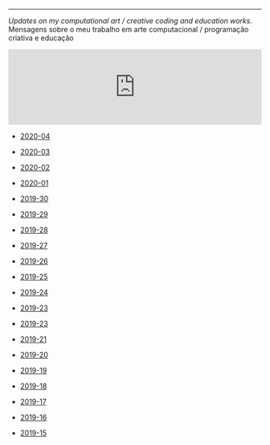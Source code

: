 ---

*Updates on my computational art / creative coding and education works.*
Mensagens sobre o meu trabalho em arte computacional / programação criativa e educação 

<iframe class="mj-w-res-iframe" frameborder="0" scrolling="no" marginheight="0" marginwidth="0" src="https://app.mailjet.com/widget/iframe/4cee/i7Q" width="100%"></iframe>

<script type="text/javascript" src="https://app.mailjet.com/statics/js/iframeResizer.min.js"></script>

- [2020-04](https://abav.lugaralgum.com/sketch-mail/2020-04)

- [2020-03](https://abav.lugaralgum.com/sketch-mail/2020-03)

- [2020-02](https://abav.lugaralgum.com/sketch-mail/2020-02)

- [2020-01](https://abav.lugaralgum.com/sketch-mail/2020-01)

- [2019-30](https://abav.lugaralgum.com/sketch-mail/2019-30)

- [2019-29](https://abav.lugaralgum.com/sketch-mail/2019-29)

- [2019-28](https://abav.lugaralgum.com/sketch-mail/2019-28)

- [2019-27](https://abav.lugaralgum.com/sketch-mail/2019-27)

- [2019-26](https://abav.lugaralgum.com/sketch-mail/2019-26)

- [2019-25](https://abav.lugaralgum.com/sketch-mail/2019-25)

- [2019-24](https://abav.lugaralgum.com/sketch-mail/2019-24)

- [2019-23](https://abav.lugaralgum.com/sketch-mail/2019-23)

- [2019-23](https://abav.lugaralgum.com/sketch-mail/2019-22)

- [2019-21](https://abav.lugaralgum.com/sketch-mail/2019-21)

- [2019-20](https://abav.lugaralgum.com/sketch-mail/2019-20)

- [2019-19](https://abav.lugaralgum.com/sketch-mail/2019-19)

- [2019-18](https://abav.lugaralgum.com/sketch-mail/2019-18)

- [2019-17](https://abav.lugaralgum.com/sketch-mail/2019-17)

- [2019-16](https://abav.lugaralgum.com/sketch-mail/2019-16)

- [2019-15](https://abav.lugaralgum.com/sketch-mail/2019-15)
